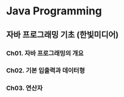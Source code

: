 # Java Programming

## 자바 프로그래밍 기초 (한빛미디어)
	
### Ch01. 자바 프로그래밍의 개요
### Ch02. 기본 입출력과 데이터형
### Ch03. 연산자
